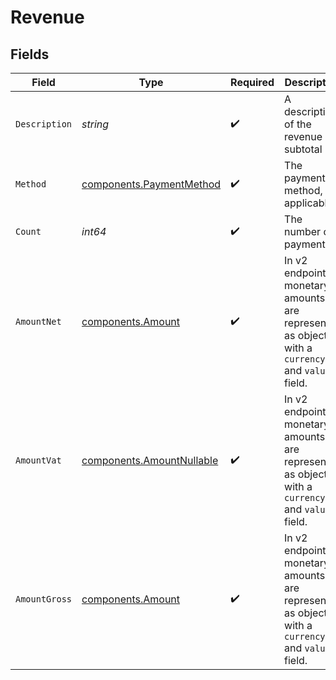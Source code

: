 # Revenue


## Fields

| Field                                                                                             | Type                                                                                              | Required                                                                                          | Description                                                                                       | Example                                                                                           |
| ------------------------------------------------------------------------------------------------- | ------------------------------------------------------------------------------------------------- | ------------------------------------------------------------------------------------------------- | ------------------------------------------------------------------------------------------------- | ------------------------------------------------------------------------------------------------- |
| `Description`                                                                                     | *string*                                                                                          | :heavy_check_mark:                                                                                | A description of the revenue subtotal                                                             | Credit card                                                                                       |
| `Method`                                                                                          | [components.PaymentMethod](../../models/components/paymentmethod.md)                              | :heavy_check_mark:                                                                                | The payment method, if applicable                                                                 | creditcard                                                                                        |
| `Count`                                                                                           | *int64*                                                                                           | :heavy_check_mark:                                                                                | The number of payments                                                                            | 10                                                                                                |
| `AmountNet`                                                                                       | [components.Amount](../../models/components/amount.md)                                            | :heavy_check_mark:                                                                                | In v2 endpoints, monetary amounts are represented as objects with a `currency` and `value` field. |                                                                                                   |
| `AmountVat`                                                                                       | [components.AmountNullable](../../models/components/amountnullable.md)                            | :heavy_check_mark:                                                                                | In v2 endpoints, monetary amounts are represented as objects with a `currency` and `value` field. |                                                                                                   |
| `AmountGross`                                                                                     | [components.Amount](../../models/components/amount.md)                                            | :heavy_check_mark:                                                                                | In v2 endpoints, monetary amounts are represented as objects with a `currency` and `value` field. |                                                                                                   |